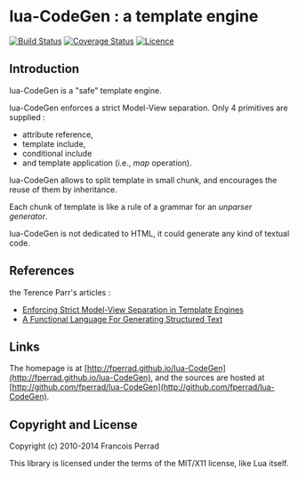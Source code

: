 
lua-CodeGen : a template engine
===============================

[![Build Status](https://travis-ci.org/fperrad/lua-CodeGen.png)](https://travis-ci.org/fperrad/lua-CodeGen)
[![Coverage Status](https://coveralls.io/repos/fperrad/lua-CodeGen/badge.png?branch=master)](https://coveralls.io/r/fperrad/lua-CodeGen?branch=master)
[![Licence](http://img.shields.io/badge/Licence-MIT-brightgreen.svg)](COPYRIGHT)

Introduction
------------

lua-CodeGen is a "safe" template engine.

lua-CodeGen enforces a strict Model-View separation.
Only 4 primitives are supplied :

- attribute reference,
- template include,
- conditional include
- and template application (i.e., _map_ operation).

lua-CodeGen allows to split template in small chunk,
and encourages the reuse of them by inheritance.

Each chunk of template is like a rule of a grammar
for an _unparser generator_.

lua-CodeGen is not dedicated to HTML,
it could generate any kind of textual code.


References
----------

the Terence Parr's articles :

+ [Enforcing Strict Model-View Separation in Template Engines](http://www.cs.usfca.edu/~parrt/papers/mvc.templates.pdf)
+ [A Functional Language For Generating Structured Text](http://www.cs.usfca.edu/~parrt/papers/ST.pdf)

Links
-----

The homepage is at [http://fperrad.github.io/lua-CodeGen](http://fperrad.github.io/lua-CodeGen),
and the sources are hosted at [http://github.com/fperrad/lua-CodeGen](http://github.com/fperrad/lua-CodeGen).

Copyright and License
---------------------

Copyright (c) 2010-2014 Francois Perrad

This library is licensed under the terms of the MIT/X11 license, like Lua itself.

